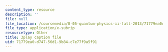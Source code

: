 ```yaml
---
content_type: resource
description: ''
file: null
file_location: /coursemedia/8-05-quantum-physics-ii-fall-2013/71779ea0d74756d19b84c7e77f9a5f91_4WsMeqCKpgI.vtt
file_type: application/x-subrip
resourcetype: Other
title: 3play caption file
uid: 71779ea0-d747-56d1-9b84-c7e77f9a5f91
---
```

